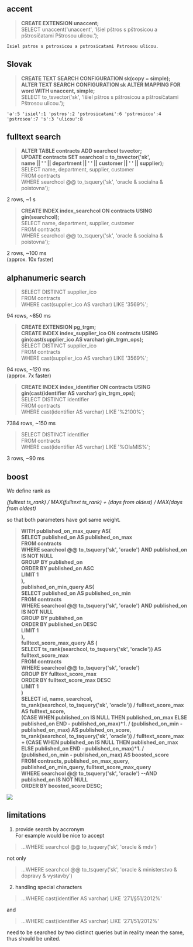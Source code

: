 ## accent

> **CREATE EXTENSION unaccent;**  
SELECT unaccent('unaccent', 'Išiel pštros s pštrosicou a pštrosíčatami Pštrosou ulicou.');

    Isiel pstros s pstrosicou a pstrosicatami Pstrosou ulicou.

## Slovak

> **CREATE TEXT SEARCH CONFIGURATION sk(copy = simple);  
ALTER TEXT SEARCH CONFIGURATION sk ALTER MAPPING FOR word WITH unaccent, simple;**  
SELECT to_tsvector('sk', 'Išiel pštros s pštrosicou a pštrosíčatami Pštrosou ulicou.');

    'a':5 'isiel':1 'pstros':2 'pstrosicatami':6 'pstrosicou':4 'pstrosou':7 's':3 'ulicou':8

## fulltext search

> **ALTER TABLE contracts ADD searchcol tsvector;  
UPDATE contracts SET searchcol = to_tsvector('sk',  
    name || ' ' || department || ' ' || customer || ' ' || supplier);**  
SELECT name, department, supplier, customer  
FROM contracts  
WHERE searchcol @@ to_tsquery('sk', 'oracle & socialna & poistovna');

2 rows, ~1 s

> **CREATE INDEX index_searchcol ON contracts USING gin(searchcol);**  
SELECT name, department, supplier, customer  
FROM contracts  
WHERE searchcol @@ to_tsquery('sk', 'oracle & socialna & poistovna');

2 rows, ~100 ms  
(approx. 10x faster)

## alphanumeric search

> SELECT DISTINCT supplier_ico  
FROM contracts  
WHERE cast(supplier_ico AS varchar) LIKE '3569%';

94 rows, ~850 ms

> **CREATE EXTENSION pg_trgm;  
CREATE INDEX index_supplier_ico ON contracts USING gin(cast(supplier_ico AS varchar) gin_trgm_ops);**  
SELECT DISTINCT supplier_ico  
FROM contracts  
WHERE cast(supplier_ico AS varchar) LIKE '3569%';

94 rows, ~120 ms  
(approx. 7x faster)

> **CREATE INDEX index_identifier ON contracts USING gin(cast(identifier AS varchar) gin_trgm_ops);**  
SELECT DISTINCT identifier  
FROM contracts  
WHERE cast(identifier AS varchar) LIKE '%2100%';

7384 rows, ~150 ms

> SELECT DISTINCT identifier  
FROM contracts  
WHERE cast(identifier AS varchar) LIKE '%OIaMIS%';

3 rows, ~90 ms

## boost

We define rank as

_(fulltext ts_rank) / MAX(fulltext ts_rank) + (days from oldest) / MAX(days from oldest)_

so that both parameters have got same weight.

> **WITH published_on_max_query AS(  
	SELECT published_on AS published_on_max  
	FROM contracts  
	WHERE searchcol @@ to_tsquery('sk', 'oracle') AND published_on IS NOT NULL  
	GROUP BY published_on  
	ORDER BY published_on ASC  
	LIMIT 1  
),  
published_on_min_query AS(  
	SELECT published_on AS published_on_min  
	FROM contracts  
	WHERE searchcol @@ to_tsquery('sk', 'oracle') AND published_on IS NOT NULL  
	GROUP BY published_on  
	ORDER BY published_on DESC  
	LIMIT 1  
),  
fulltext_score_max_query AS (  
	SELECT ts_rank(searchcol, to_tsquery('sk', 'oracle')) AS fulltext_score_max  
	FROM contracts  
	WHERE searchcol @@ to_tsquery('sk', 'oracle')  
	GROUP BY fulltext_score_max  
	ORDER BY fulltext_score_max DESC  
	LIMIT 1  
)  
SELECT id, name, searchcol,  
	ts_rank(searchcol, to_tsquery('sk', 'oracle')) / fulltext_score_max AS fulltext_score,  
	(CASE WHEN published_on IS NULL THEN published_on_max ELSE published_on END - published_on_max)\*1. / (published_on_min - published_on_max) AS published_on_score,  
	ts_rank(searchcol, to_tsquery('sk', 'oracle')) / fulltext_score_max  
	+ (CASE WHEN published_on IS NULL THEN published_on_max ELSE published_on END - published_on_max)\*1. / (published_on_min - published_on_max) AS boosted_score  
FROM contracts, published_on_max_query, published_on_min_query, fulltext_score_max_query  
WHERE searchcol @@ to_tsquery('sk', 'oracle') --AND published_on IS NOT NULL  
ORDER BY boosted_score DESC;**

![](https://github.com/fiit-pdt-2019/lab-notes-ludko/blob/master/images/lab7-boost.png)

## limitations

1. provide search by accronym  
For example would be nice to accept

> ...WHERE searchcol @@ to_tsquery('sk', 'oracle & mdv')

not only

> ...WHERE searchcol @@ to_tsquery('sk', 'oracle & ministerstvo & dopravy & vystavby')

2. handling special characters

> ...WHERE cast(identifier AS varchar) LIKE '271/§51/2012%'

and

> ...WHERE cast(identifier AS varchar) LIKE '271/51/2012%'

need to be searched by two distinct queries but in reality mean the same, thus should be united.
